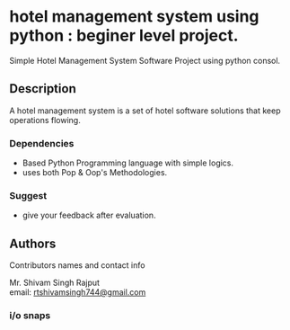 # hotel management system using python : beginer level project.

Simple Hotel Management System Software Project using python consol.

## Description 

A hotel management system is a set of hotel software solutions that keep operations flowing.

### Dependencies 

* Based Python Programming language with simple logics.
* uses both Pop & Oop's Methodologies.

### Suggest
* give your feedback after evaluation.

## Authors

Contributors names and contact info

Mr. Shivam Singh Rajput  
email: rtshivamsingh744@gmail.com

### i/o snaps
